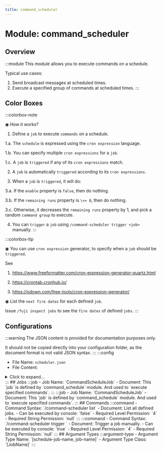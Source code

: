 ```yaml
---
title: command_scheduler
---
```



# Module: command_scheduler

## Overview
:::module
This module allows you to execute commands on a schedule.

Typical use cases:
1. Send broadcast messages at scheduled times.
2. Execute a specified group of commands at scheduled times.
:::
## Color Boxes

:::colorbox-note

◉ How it works?

1. Define a `job` to execute `commands` on a schedule.

1.a. The `schedule` is expressed using the `cron expression` language.

1.b. You can specify multiple `cron expressions` for a `job`.

1.c. A `job` is `triggered` if any of its `cron expressions` match.

2. A `job` is automatically `triggered` according to its `cron expressions`.

3. When a `job` is `triggered`, it will do:

3.a. If the `enable` property is `false`, then do nothing.

3.b. If the `remaining runs` property is `\<= 0`, then do nothing.

3.c. Otherwise, it decreases the `remaining runs` property by 1, and pick a random `command group` to execute.

4. You can `trigger` a `job` using `/command-scheduler trigger <job>` manually.
:::

:::colorbox-tip

◉ You can use `cron expression` generator, to specify when a `job` should be `triggered`.

See

1. https://www.freeformatter.com/cron-expression-generator-quartz.html

2. https://crontab.cronhub.io/

3. https://odown.com/free-tools/cron-expression-generator/



◉ List the `next fire dates` for each defined `job`.

Issue `/fuji inspect jobs` to see the `fire dates` of defined `jobs`.
:::

## Configurations
:::warning
The JSON content is provided for documentation purposes only.

It should not be copied directly into your configuration folder, as the document format is not valid JSON syntax.
:::
:::config
- File Name: `scheduler.json`
- File Content: 
<details>

<summary>Click to expand...</summary>

```json showLineNumbers title="config/fuji/modules/command_scheduler/scheduler.json"
{
  "jobs": [
    {
      "enable": true,
      "name": "example_job",
      "remaining_runs": 1024,
      "schedules": [
        "0 */3 * ? * *",
        "0 */5 * ? * *"
      ],
      "command_groups": [
        [
          "send-broadcast Group 1 Command 1 -> This is the first group of commands.",
          "send-broadcast Group 1 Command 2 -> When job is fired, a random command group will be picked.",
          "send-broadcast Group 1 Command 3 -> Commands in a group run in order from top to bottom.",
          "send-broadcast Group 1 Command 4 -> You can execute `/command-schedule trigger` to `run` a `job` directly."
        ],
        [
          "send-broadcast Group 2 Command 1 -> This is the second group of commands",
          "send-broadcast Group 2 Command 2 -> You can use `/fuji` command to inspect the `next fire dates` of each job.",
          "send-broadcast Group 2 Command 3 -> The schedule for this job is described using 2 cron expression: one says `every 3 minutes`, another says `every 5 minutes`"
        ]
      ]
    }
  ]
}
```
</details>
:::
## Jobs
:::job
- Job Name: `CommandScheduleJob`
- Document: This `job` is defined by `command_schedule` module.
And used to `execute specified commands`.
:::
:::job
- Job Name: `CommandScheduleJob`
- Document: This `job` is defined by `command_schedule` module.
And used to `execute specified commands`.
:::
## Commands
:::command
- Command Syntax: `/command-scheduler list`
- Document: List all defined jobs.
- Can be executed by console: `false`
- Required Level Permission: `4`
- Required String Permission: `null`
:::
:::command
- Command Syntax: `/command-scheduler trigger <JobName jobName>`
- Document: Trigger a job manually.
- Can be executed by console: `true`
- Required Level Permission: `4`
- Required String Permission: `null`
:::
## Argument Types
:::argument-type
- Argument Type Name: `[schedule-job-name, job-name]`
- Argument Type Class: `[JobName]`
:::
